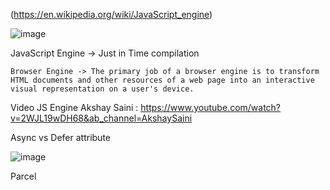 
(https://en.wikipedia.org/wiki/JavaScript_engine)

![image](https://user-images.githubusercontent.com/84728108/226283510-cb99d4e2-fb95-4c45-a8f4-55e37c514736.png)


JavaScript Engine -> Just in Time compilation 

    Browser Engine -> The primary job of a browser engine is to transform HTML documents and other resources of a web page into an interactive visual representation on a user's device.

Video JS Engine Akshay Saini : https://www.youtube.com/watch?v=2WJL19wDH68&ab_channel=AkshaySaini


Async vs Defer attribute 

![image](https://user-images.githubusercontent.com/84728108/226670788-ed684d41-4463-4a5f-857d-7db0d7fca22b.png)


Parcel

